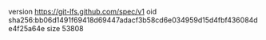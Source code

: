 version https://git-lfs.github.com/spec/v1
oid sha256:bb06d1491f69418d69447adacf3b58cd6e034959d15d4fbf436084de4f25a64e
size 53808
